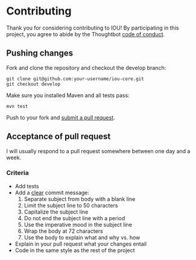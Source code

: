 # Contributing

Thank you for considering contributing to IOU! By participating in this project, you agree to abide by the Thoughtbot [code of conduct](https://thoughtbot.com/open-source-code-of-conduct).

## Pushing changes

Fork and clone the repository and checkout the develop branch:

    git clone git@github.com:your-username/iou-core.git
    git checkout develop

Make sure you installed Maven and all tests pass:

    mvn test

Push to your fork and [submit a pull request](https://github.com/ioweyou/iou-core/compare).

## Acceptance of pull request

I will usually respond to a pull request somewhere between one day and a week.

### Criteria

* Add tests
* Add a [clear](http://chris.beams.io/posts/git-commit) commit message:
  1. Separate subject from body with a blank line
  2. Limit the subject line to 50 characters
  3. Capitalize the subject line
  4. Do not end the subject line with a period
  5. Use the imperative mood in the subject line
  6. Wrap the body at 72 characters
  7. Use the body to explain what and why vs. how
* Explain in your pull request what your changes entail
* Code in the same style as the rest of the project
